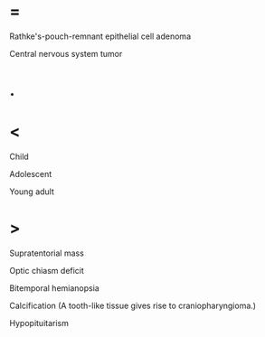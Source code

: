 # =

Rathke's-pouch-remnant epithelial cell adenoma

Central nervous system tumor

# .

# <

Child

Adolescent

Young adult

# >

Supratentorial mass

Optic chiasm deficit

Bitemporal hemianopsia

Calcification (A tooth-like tissue gives rise to craniopharyngioma.)

Hypopituitarism
